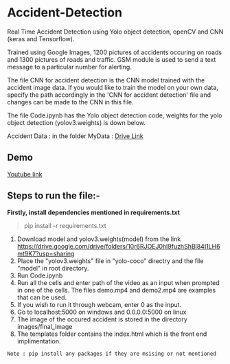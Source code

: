 # Accident-Detection

Real Time Accident Detection using Yolo object detection, openCV and CNN (keras and Tensorflow).

Trained using Google Images, 1200 pictures of accidents occuring on roads and 1300 pictures of roads and traffic.
GSM module is used to send a text message to a particular number for alerting.

The file CNN for accident detection is the CNN model trained with the accident image data. If you would like to train the model on your own data, specify the path accordingly in the 'CNN for accident detection' file and changes can be made to the CNN in this file.

The file Code.ipynb has the Yolo object detection code, weights for the yolo object detection (yolov3.weights)  is down below.


Accident Data : in the folder MyData : [Drive Link](https://drive.google.com/drive/folders/10r6RJOEJ0hl9fuzhShBl84I1LH6mt9K7?usp=sharing)



## Demo
[Youtube link](https://www.youtube.com/playlist?list=PLP5GWrNPzvSKVJPSMr05HBxNLP9omM_2d)
## Steps to run the file:-

**Firstly, install dependencies mentioned in requirements.txt**

> pip install -r requirements.txt


1. Download model and yolov3.weights(model) from the link https://drive.google.com/drive/folders/10r6RJOEJ0hl9fuzhShBl84I1LH6mt9K7?usp=sharing
2. Place the "yolov3.weights" file in "yolo-coco" directry and the file "model" in root directory.
3. Run Code.ipynb 
4. Run all the cells and enter path of the video as an input when prompted in one of the cells. The files demo.mp4 and demo2.mp4 are examples that can be used.
5. If you wish to run it through webcam, enter 0 as the input.
6. Go to localhost:5000 on windows and 0.0.0.0:5000 on linux
7. The image of the occured accident is stored in the directory images/final_image
8. The templates folder contains the index.html which is the front end implimentation.


```
Note : pip install any packages if they are msising or not mentioned
```
